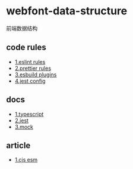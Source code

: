 # webfont-data-structure
前端数据结构

## code rules
- [1.eslint rules](https://eslint.org/docs/latest/rules/)
- [2.prettier rules](https://eslint.org/docs/latest/rules/)
- [3.esbuild plugins](https://github.com/esbuild/community-plugins)
- [4.jest config](https://jestjs.io/docs/configuration)

## docs
- [1.typescript](https://jkchao.github.io/typescript-book-chinese/project/compilationContext.html)
- [2.jest](https://jestjs.io/zh-Hans/docs/getting-started)
- [3.mock](https://github.com/nuysoft/Mock/wiki/Mock.mock())

## article
- [1.cjs esm](https://juejin.cn/post/7048276970768957477)


